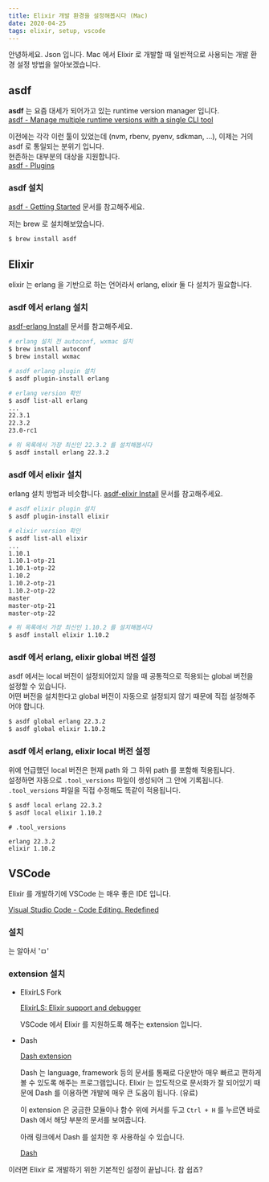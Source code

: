 ```yaml
---
title: Elixir 개발 환경을 설정해봅시다 (Mac)
date: 2020-04-25
tags: elixir, setup, vscode
---
```


안녕하세요. Json 입니다. Mac 에서 Elixir 로 개발할 때 일반적으로 사용되는 개발 환경 설정 방법을 알아보겠습니다.

## asdf

**asdf** 는 요즘 대세가 되어가고 있는 runtime version manager 입니다.  
[asdf - Manage multiple runtime versions with a single CLI tool](https://asdf-vm.com/)

이전에는 각각 이런 툴이 있었는데 (nvm, rbenv, pyenv, sdkman, ...),
이제는 거의 asdf 로 통일되는 분위기 입니다.  
현존하는 대부분의 대상을 지원합니다.  
[asdf - Plugins](https://github.com/asdf-community/)

### asdf 설치

[asdf - Getting Started](https://asdf-vm.com/guide/getting-started.html) 문서를 참고해주세요.

저는 brew 로 설치해보았습니다.

```bash
$ brew install asdf
```

## Elixir

elixir 는 erlang 을 기반으로 하는 언어라서 erlang, elixir 둘 다 설치가 필요합니다.

### asdf 에서 erlang 설치

[asdf-erlang Install](https://github.com/asdf-vm/asdf-erlang#install) 문서를 참고해주세요.

```bash
# erlang 설치 전 autoconf, wxmac 설치
$ brew install autoconf
$ brew install wxmac

# asdf erlang plugin 설치
$ asdf plugin-install erlang

# erlang version 확인
$ asdf list-all erlang
...
22.3.1
22.3.2
23.0-rc1

# 위 목록에서 가장 최신인 22.3.2 를 설치해봅시다
$ asdf install erlang 22.3.2
```

### asdf 에서 elixir 설치

erlang 설치 방법과 비슷합니다. [asdf-elixir Install](https://github.com/asdf-vm/asdf-elixir#install) 문서를 참고해주세요.

```bash
# asdf elixir plugin 설치
$ asdf plugin-install elixir

# elixir version 확인
$ asdf list-all elixir
...
1.10.1
1.10.1-otp-21
1.10.1-otp-22
1.10.2
1.10.2-otp-21
1.10.2-otp-22
master
master-otp-21
master-otp-22

# 위 목록에서 가장 최신인 1.10.2 를 설치해봅시다
$ asdf install elixir 1.10.2
```

### asdf 에서 erlang, elixir global 버전 설정

asdf 에서는 local 버전이 설정되어있지 않을 때 공통적으로 적용되는 global 버전을 설정할 수 있습니다.  
어떤 버전을 설치한다고 global 버전이 자동으로 설정되지 않기 때문에 직접 설정해주어야 합니다.

```bash
$ asdf global erlang 22.3.2
$ asdf global elixir 1.10.2
```

### asdf 에서 erlang, elixir local 버전 설정

위에 언급했던 local 버전은 현재 path 와 그 하위 path 를 포함해 적용됩니다.  
설정하면 자동으로 `.tool_versions` 파일이 생성되어 그 안에 기록됩니다. `.tool_versions` 파일을 직접 수정해도 똑같이 적용됩니다.

```bash
$ asdf local erlang 22.3.2
$ asdf local elixir 1.10.2
```

```
# .tool_versions

erlang 22.3.2
elixir 1.10.2
```

## VSCode

Elixir 를 개발하기에 VSCode 는 매우 좋은 IDE 입니다.

[Visual Studio Code - Code Editing. Redefined](https://code.visualstudio.com/)

### 설치

는 알아서 'ㅁ'

### extension 설치

- ElixirLS Fork

    [ElixirLS: Elixir support and debugger](https://marketplace.visualstudio.com/items?itemName=JakeBecker.elixir-ls)

    VSCode 에서 Elixir 를 지원하도록 해주는 extension 입니다.

- Dash

    [Dash extension](https://marketplace.visualstudio.com/items?itemName=deerawan.vscode-dash)

    Dash 는 language, framework 등의 문서를 통째로 다운받아 매우 빠르고 편하게 볼 수 있도록 해주는 프로그램입니다. Elixir 는 압도적으로 문서화가 잘 되어있기 때문에 Dash 를 이용하면 개발에 매우 큰 도움이 됩니다. (유료)

    이 extension 은 궁금한 모듈이나 함수 위에 커서를 두고 `Ctrl + H` 를 누르면 바로 Dash 에서 해당 부분의 문서를 보여줍니다.

    아래 링크에서 Dash 를 설치한 후 사용하실 수 있습니다.

    [Dash](https://kapeli.com/dash)

이러면 Elixir 로 개발하기 위한 기본적인 설정이 끝납니다. 참 쉽죠?
